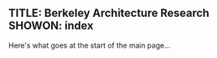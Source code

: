 TITLE: Berkeley Architecture Research
SHOWON: index
------
Here's what goes at the start of the main page... 
